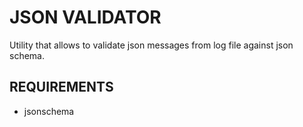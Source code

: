 # JSON VALIDATOR
Utility that allows to validate json messages from log file against json schema.

## REQUIREMENTS
- jsonschema
